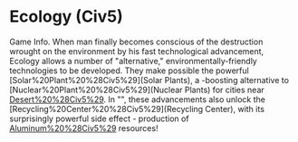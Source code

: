 # Ecology (Civ5)

Game Info.
When man finally becomes conscious of the destruction wrought on the environment by his fast technological advancement, Ecology allows a number of "alternative," environmentally-friendly technologies to be developed.
They make possible the powerful [Solar%20Plant%20%28Civ5%29](Solar Plants), a -boosting alternative to [Nuclear%20Plant%20%28Civ5%29](Nuclear Plants) for cities near [Desert%20%28Civ5%29](deserts). In "", these advancements also unlock the [Recycling%20Center%20%28Civ5%29](Recycling Center), with its surprisingly powerful side effect - production of [Aluminum%20%28Civ5%29](Aluminum) resources!